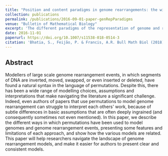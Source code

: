 ```yaml
---
title: "Position and content paradigms in genome rearrangements: the wild and crazy world of permutations in genomics"
collection: publications
permalink: /publications/2016-09-01-paper-genRepParadigms
venue: "Bulletin of Mathematical Biology"
excerpt: 'The different paradigms of the representation of genome and rearrangement operators using permutations.'
date: 2016-11-01
paperurl: https://doi.org/10.1007/s11538-018-0514-3
citation: 'Bhatia, S., Feijão, P. & Francis, A.R. Bull Math Biol (2018).'
---
```


## Abstract
Modellers of large scale genome rearrangement events, in which segments of DNA are inverted, moved, swapped, or even inserted or deleted, have found a natural syntax in the language of permutations. Despite this, there has been a wide range of modelling choices, assumptions and interpretations that make navigating the literature a significant challenge. Indeed, even authors of papers that use permutations to model genome rearrangement can struggle to interpret each others' work, because of subtle differences in basic assumptions that are often deeply ingrained (and consequently sometimes not even mentioned). In this paper, we describe the different ways in which permutations have been used to model genomes and genome rearrangement events, presenting some features and limitations of each approach, and show how the various models are related. This paper will help researchers navigate the landscape of genome rearrangement models, and make it easier for authors to present clear and consistent models.
